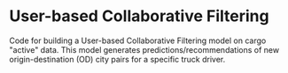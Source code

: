 # User-based Collaborative Filtering
Code for building a User-based Collaborative Filtering model on cargo "active" data. This model generates predictions/recommendations of new origin-destination (OD) city pairs for a specific truck driver.  

